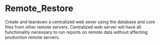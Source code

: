 # Remote_Restore
Create and teardown a centralized web sever using the database and core files from other remote servers. 
Centralized web server will have all functionality necessary to run reports on remote data without affecting production remote servers.
